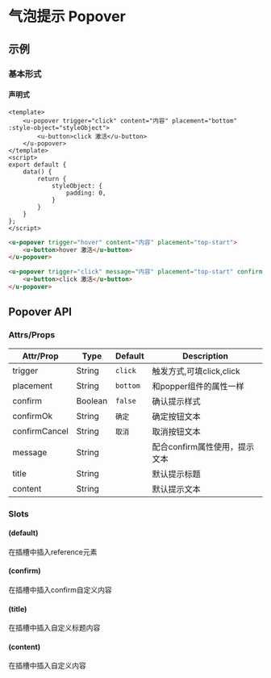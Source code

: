 # 气泡提示 Popover

## 示例
### 基本形式

#### 声明式
``` vue
<template>
    <u-popover trigger="click" content="内容" placement="bottom" :style-object="styleObject">
        <u-button>click 激活</u-button>
    </u-popover>
</template>
<script>
export default {
    data() {
        return {
            styleObject: {
                padding: 0,
            }
        }
    }
};
</script>
```
``` html
<u-popover trigger="hover" content="内容" placement="top-start">
    <u-button>hover 激活</u-button>
</u-popover>
```

``` html
<u-popover trigger="click" message="内容" placement="top-start" confirm>
    <u-button>click 激活</u-button>
</u-popover>
```

## Popover API
### Attrs/Props

| Attr/Prop | Type | Default | Description |
| --------- | ---- | ------- | ----------- |
| trigger | String | `click` | 触发方式,可填click,click |
| placement | String | `bottom` | 和popper组件的属性一样 |
| confirm | Boolean | `false` | 确认提示样式 |
| confirmOk | String | `确定` | 确定按钮文本 |
| confirmCancel | String | `取消` | 取消按钮文本 |
| message | String |  | 配合confirm属性使用，提示文本 |
| title | String |  | 默认提示标题 |
| content | String |  | 默认提示文本 |
### Slots

#### (default)

在插槽中插入reference元素

#### (confirm)

在插槽中插入confirm自定义内容

#### (title)

在插槽中插入自定义标题内容

#### (content)

在插槽中插入自定义内容